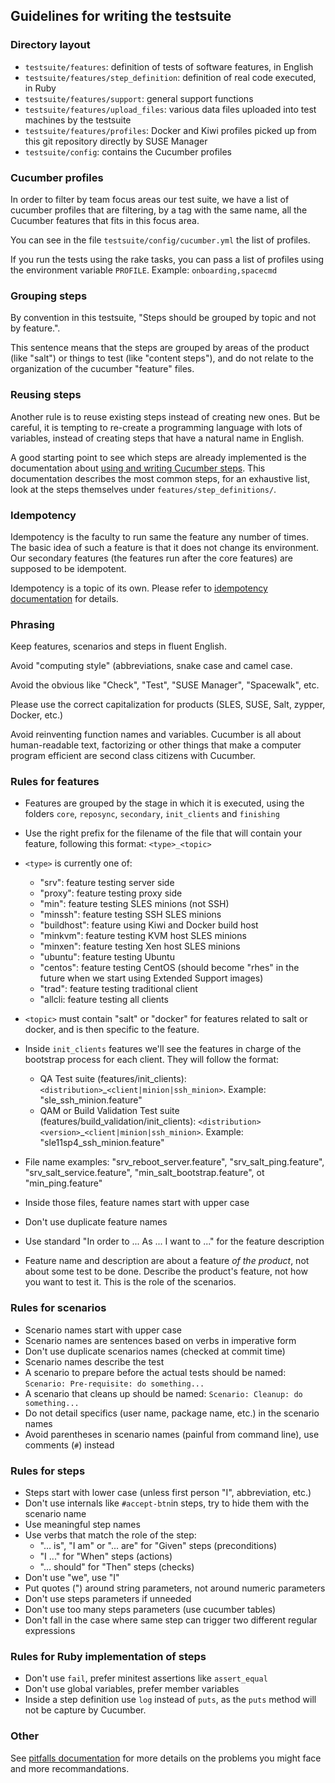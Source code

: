 ## Guidelines for writing the testsuite

### Directory layout

* `testsuite/features`: definition of tests of software features, in English
* `testsuite/features/step_definition`: definition of real code executed, in Ruby
* `testsuite/features/support`: general support functions
* `testsuite/features/upload_files`: various data files uploaded into test machines by the testsuite
* `testsuite/features/profiles`: Docker and Kiwi profiles picked up from this git repository directly by SUSE Manager
* `testsuite/config`: contains the Cucumber profiles


### Cucumber profiles

In order to filter by team focus areas our test suite, we have a list of cucumber profiles that are filtering, by a tag with the same name, all the Cucumber features that fits in this focus area.

You can see in the file `testsuite/config/cucumber.yml` the list of profiles.

If you run the tests using the rake tasks, you can pass a list of profiles using the environment variable `PROFILE`. Example: `onboarding,spacecmd` 

### Grouping steps

By convention in this testsuite,
"Steps should be grouped by topic and not by feature.".

This sentence means
that the steps are grouped by areas of the product (like "salt") or things
to test (like "content steps"), and do not relate to the organization of
the cucumber "feature" files.


### Reusing steps

Another rule is to reuse existing steps instead of creating
new ones. But be careful, it is tempting to re-create a programming language
with lots of variables, instead of creating steps that have a natural name
in English.

A good starting point to see which steps are already implemented is
the documentation about [using and writing Cucumber steps](cucumber-steps.md).
This documentation describes the most common steps, for an
exhaustive list, look at the steps themselves under `features/step_definitions/`.


### Idempotency

Idempotency is the faculty to run same the feature any number of times. The basic idea of such a feature is that it does not change its environment. Our secondary features (the features run after the core features) are supposed to be idempotent.

Idempotency is a topic of its own. Please refer to [idempotency documentation](idempotency.md) for details.


### Phrasing

Keep features, scenarios and steps in fluent English.

Avoid "computing style" (abbreviations, snake case and camel case.

Avoid the obvious like "Check", "Test", "SUSE Manager", "Spacewalk", etc.

Please use the correct capitalization for products (SLES, SUSE, Salt, zypper, Docker, etc.)

Avoid reinventing function names and variables. Cucumber is all about human-readable text, factorizing or other things that make a computer program efficient are second class citizens with Cucumber.


### Rules for features

 * Features are grouped by the stage in which it is executed, using the folders `core`, `reposync`, `secondary`, `init_clients` and `finishing`
 * Use the right prefix for the filename of the file that will contain your feature, following this format: `<type>_<topic>`
 * `<type>` is currently one of:
   * "srv": feature testing server side
   * "proxy": feature testing proxy side
   * "min": feature testing SLES minions (not SSH)
   * "minssh": feature testing SSH SLES minions
   * "buildhost": feature using Kiwi and Docker build host
   * "minkvm": feature testing KVM host SLES minions
   * "minxen": feature testing Xen host SLES minions
   * "ubuntu": feature testing Ubuntu
   * "centos": feature testing CentOS (should become "rhes" in the future when we start using Extended Support images)
   * "trad": feature testing traditional client
   * "allcli: feature testing all clients
 * `<topic>` must contain "salt" or "docker" for features related to salt or docker, and is then specific to the feature.
 * Inside `init_clients` features we'll see the features in charge of the bootstrap process for each client. They will follow the format:
     * QA Test suite (features/init_clients): `<distribution>`_`<client|minion|ssh_minion>`. Example: "sle_ssh_minion.feature"
     * QAM or Build Validation Test suite (features/build_validation/init_clients): `<distribution><version>`_`<client|minion|ssh_minion>`. Example: "sle11sp4_ssh_minion.feature"
 * File name examples: "srv_reboot_server.feature", "srv_salt_ping.feature", "srv_salt_service.feature", "min_salt_bootstrap.feature", ot "min_ping.feature"

 * Inside those files, feature names start with upper case
 * Don't use duplicate feature names
 * Use standard "In order to ... As ... I want to ..." for the feature description
 * Feature name and description are about a feature *of the product*, not about some test to be done. Describe the product's feature, not how you want to test it. This is the role of the scenarios.


### Rules for scenarios

 * Scenario names start with upper case
 * Scenario names are sentences based on verbs in imperative form
 * Don't use duplicate scenarios names (checked at commit time)
 * Scenario names describe the test
 * A scenario to prepare before the actual tests should be named: ```Scenario: Pre-requisite: do something...```
 * A scenario that cleans up should be named: ```Scenario: Cleanup: do something...```
 * Do not detail specifics (user name, package name, etc.) in the scenario names
 * Avoid parentheses in scenario names (painful from command line), use comments (```#```) instead


### Rules for steps

 * Steps start with lower case (unless first person "I", abbreviation, etc.)
 * Don't use internals like ```#accept-btn```in steps, try to hide them with the scenario name
 * Use meaningful step names
 * Use verbs that match the role of the step:
   * "... is", "I am" or "... are" for "Given" steps (preconditions)
   * "I ..." for "When" steps (actions)
   * "... should" for "Then" steps (checks)
 * Don't use "we", use "I"
 * Put quotes (") around string parameters, not around numeric parameters
 * Don't use steps parameters if unneeded
 * Don't use too many steps parameters (use cucumber tables)
 * Don't fall in the case where same step can trigger two different regular expressions


### Rules for Ruby implementation of steps

 * Don't use ```fail```, prefer minitest assertions like ```assert_equal```
 * Don't use global variables, prefer member variables
 * Inside a step definition use `log` instead of `puts`, as the `puts` method will not be capture by Cucumber.

### Other

See [pitfalls documentation](pitfalls.md) for more details on the problems you might face and more recommandations.

